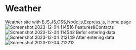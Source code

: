 # Weather
Weather site with EJS,JS,CSS,Node.js,Express.js,
Home page 
![Screenshot 2023-12-04 114516](https://github.com/DiaaEldinHassan/Weather/assets/102254510/1b2bcedd-9371-4047-b138-4c1229001a6d)
Features&Contacts
![Screenshot 2023-12-04 114542](https://github.com/DiaaEldinHassan/Weather/assets/102254510/1b9f78f7-06ed-4356-aac8-2f8e4c291b64)
Befor entering data
![Screenshot 2023-12-04 212149](https://github.com/DiaaEldinHassan/Weather/assets/102254510/a821eb50-504f-4449-851f-c8c01393b52f)
After entering data
![Screenshot 2023-12-04 212212](https://github.com/DiaaEldinHassan/Weather/assets/102254510/9e8b78c1-0c1c-4325-9514-1f3e7524ea50)
